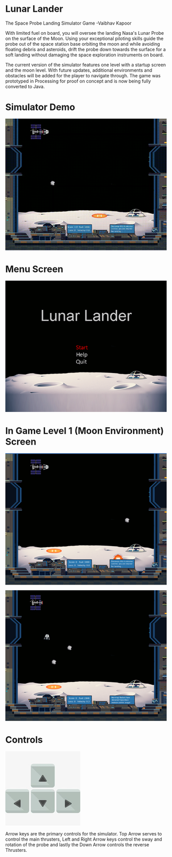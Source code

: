 #
# Lunar Lander

The Space Probe Landing Simulator Game -Vaibhav Kapoor

With limited fuel on board, you will oversee the landing Nasa&#39;s Lunar Probe on the surface of the Moon. Using your exceptional piloting skills guide the probe out of the space station base orbiting the moon and while avoiding floating debris and asteroids, drift the probe down towards the surface for a soft landing without damaging the space exploration instruments on board.

The current version of the simulator features one level with a startup screen and the moon level. With future updates, additional environments and obstacles will be added for the player to navigate through. The game was prototyped in Processing for proof on concept and is now being fully converted to Java.

# Simulator Demo

![Demo](/Screenshots/demo.gif)

# Menu Screen

![MenuScreen](/Screenshots/MenuScreen.png)

# In Game Level 1 (Moon Environment) Screen

![MoonLevelUndocking](/Screenshots/InGame1.png)

![MoonLevelLandingSequence](/Screenshots/InGame2.png)

# Controls

![Contol Keys](/Screenshots/Controls.jpg?display=inline-block) 

Arrow keys are the primary controls for the simulator. Top Arrow serves to control the main thrusters, Left and Right Arrow keys control the sway and rotation of the probe and lastly the Down Arrow controls the reverse Thrusters. 

